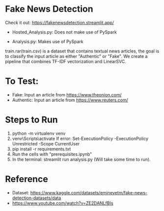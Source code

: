 # Fake News Detection

Check it out: https://fakenewsdetection.streamlit.app/

- Hosted_Analysis.py: Does not make use of PySpark 


- Analysis.py: Makes use of PySpark

train.rar(train.csv) is a dataset that contains textual news articles, the goal is to classify the input article as either "Authentic"  or "Fake". We create a pipeline that combines TF-IDF vectorization and LinearSVC.

# To Test:
 - Fake: Input an article from https://www.theonion.com/
 - Authentic: Input an article from https://www.reuters.com/


# Steps to Run

1. python -m virtualenv venv
2. venv\Scripts\activate
    If error: Set-ExecutionPolicy -ExecutionPolicy Unrestricted -Scope CurrentUser
3. pip install -r requirements.txt
4. Run the cells with "prerequisites.ipynb"
5. In the terminal: streamlit run analysis.py (Will take some time to run).

# Reference
- Dataset: https://www.kaggle.com/datasets/emineyetm/fake-news-detection-datasets/data
- https://www.youtube.com/watch?v=ZE2DANLfBIs

